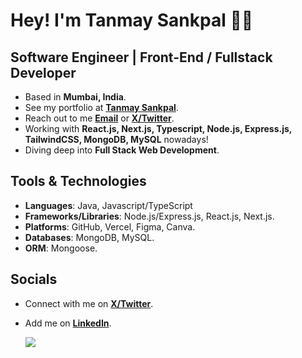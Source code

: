 # Hey! I'm Tanmay Sankpal 👋🏼

## Software Engineer | Front-End / Fullstack Developer 

- Based in **Mumbai, India**.
- See my portfolio at [**Tanmay Sankpal**](https://myportfolio-six-delta.vercel.app/).
- Reach out to me [**Email**](mailto:sankpaltanmay893@gmail.com) or [**X/Twitter**](https://x.com/TanmaySankpal1).
- Working with **React.js, Next.js, Typescript, Node.js, Express.js, TailwindCSS, MongoDB, MySQL** nowadays!
- Diving deep into **Full Stack Web Development**.

## Tools & Technologies

- **Languages**: Java, Javascript/TypeScript
- **Frameworks/Libraries**: Node.js/Express.js, React.js, Next.js. 
- **Platforms**: GitHub, Vercel, Figma, Canva.
- **Databases**: MongoDB, MySQL.
- **ORM**: Mongoose.

## Socials

- Connect with me on [**X/Twitter**](https://x.com/TanmaySankpal1).
- Add me on [**LinkedIn**](https://www.linkedin.com/in/tanmay-sankpal-a0054b245/).


  ![](https://komarev.com/ghpvc/?username=tanmay-S12)
